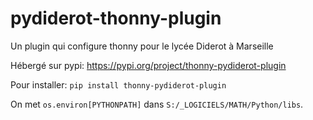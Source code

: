 # pydiderot-thonny-plugin
Un plugin qui configure thonny pour le lycée Diderot à Marseille

Hébergé sur pypi: https://pypi.org/project/thonny-pydiderot-plugin

Pour installer: `pip install thonny-pydiderot-plugin`

On met `os.environ[PYTHONPATH]` dans `S:/_LOGICIELS/MATH/Python/libs`.

